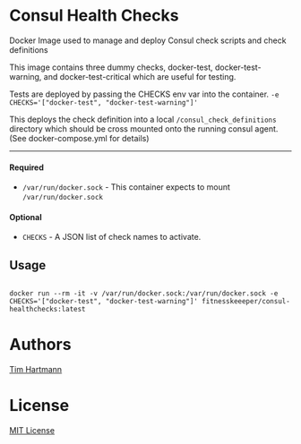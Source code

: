 Consul Health Checks
===========

Docker Image used to manage and deploy Consul check scripts and check definitions

This image contains three dummy checks, docker-test, docker-test-warning, and docker-test-critical which are useful for testing.

Tests are deployed by passing the CHECKS env var into the container. `-e CHECKS='["docker-test", "docker-test-warning"]'`

This deploys the check definition into a local `/consul_check_definitions` directory which should be cross mounted onto the running consul agent. (See docker-compose.yml for details)


----------------------
#### Required
- `/var/run/docker.sock` - This container expects to mount `/var/run/docker.sock`

#### Optional

- `CHECKS` - A JSON list of check names to activate.  

Usage
-----

```shell

docker run --rm -it -v /var/run/docker.sock:/var/run/docker.sock -e CHECKS='["docker-test", "docker-test-warning"]' fitnesskeeeper/consul-healthchecks:latest

```

Authors
=======

[Tim Hartmann](https://github.com/tfhartmann)

License
=======

[MIT License](LICENSE)

